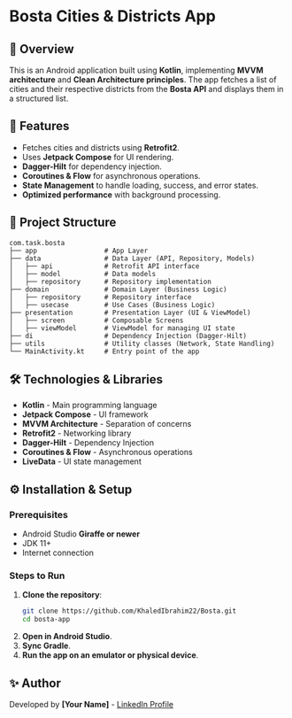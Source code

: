 # Bosta Cities & Districts App

## 📌 Overview
This is an Android application built using **Kotlin**, implementing **MVVM architecture** and **Clean Architecture principles**. The app fetches a list of cities and their respective districts from the **Bosta API** and displays them in a structured list.

## 🚀 Features
- Fetches cities and districts using **Retrofit2**.
- Uses **Jetpack Compose** for UI rendering.
- **Dagger-Hilt** for dependency injection.
- **Coroutines & Flow** for asynchronous operations.
- **State Management** to handle loading, success, and error states.
- **Optimized performance** with background processing.

## 📂 Project Structure
```
com.task.bosta
├── app                 # App Layer
├── data                # Data Layer (API, Repository, Models)
│   ├── api             # Retrofit API interface
│   ├── model           # Data models
│   ├── repository      # Repository implementation
├── domain              # Domain Layer (Business Logic)
│   ├── repository      # Repository interface
│   ├── usecase         # Use Cases (Business Logic)
├── presentation        # Presentation Layer (UI & ViewModel)
│   ├── screen          # Composable Screens
│   ├── viewModel       # ViewModel for managing UI state
├── di                  # Dependency Injection (Dagger-Hilt)
├── utils               # Utility classes (Network, State Handling)
└── MainActivity.kt     # Entry point of the app
```

## 🛠️ Technologies & Libraries
- **Kotlin** - Main programming language
- **Jetpack Compose** - UI framework
- **MVVM Architecture** - Separation of concerns
- **Retrofit2** - Networking library
- **Dagger-Hilt** - Dependency Injection
- **Coroutines & Flow** - Asynchronous operations
- **LiveData** - UI state management

## ⚙️ Installation & Setup
### Prerequisites
- Android Studio **Giraffe or newer**
- JDK 11+
- Internet connection

### Steps to Run
1. **Clone the repository**:
   ```sh
   git clone https://github.com/KhaledIbrahim22/Bosta.git
   cd bosta-app
   ```
2. **Open in Android Studio**.
3. **Sync Gradle**.
4. **Run the app on an emulator or physical device**.

## ✨ Author
Developed by **[Your Name]** - [LinkedIn Profile](https://github.com/KhaledIbrahim22)

